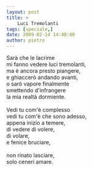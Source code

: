 ```yaml
---
layout: post
title: >
    Luci Tremolanti
tags: [speciale,]
date: 2009-02-14 14:48:00
author: pietro
---
```

Sarà che le lacrime<br/>mi fanno vedere luci tremolanti,<br/>ma è ancora presto piangere,<br/>e ghiaccerò andando avanti,<br/>o sarò vapore finalmente<br/>smettendo d'infrangere<br/>la mia realtà dormiente.<br/><br/>Vedi tu com'è complesso<br/>vedi tu com'è che sono adesso,<br/>appena inizio a temere,<br/>di vedere di volere,<br/>di volare,<br/>e fenice bruciare,<br/><br/>non rinato lasciare,<br/>solo ceneri amare.
